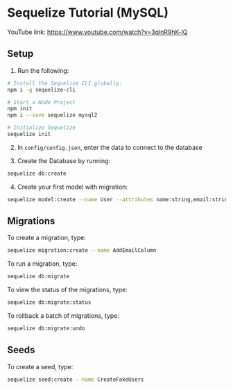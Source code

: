 # Sequelize Tutorial (MySQL)

YouTube link: https://www.youtube.com/watch?v=3qlnR9hK-lQ

## Setup

1. Run the following:

```bash
# Install the Sequelize CLI globally:
npm i -g sequelize-cli

# Start a Node Project
npm init
npm i --save sequelize mysql2

# Initialize Sequelize
sequelize init
```

2. In `config/config.json`, enter the data to connect to the database

3. Create the Database by running:

```bash
sequelize db:create
```

4. Create your first model with migration:

```bash
sequelize model:create --name User --attributes name:string,email:string,role:string
```

## Migrations

To create a migration, type:

```bash
sequelize migration:create --name AddEmailColumn
```

To run a migration, type:

```bash
sequelize db:migrate
```

To view the status of the migrations, type:

```bash
sequelize db:migrate:status
```

To rollback a batch of migrations, type:

```bash
sequelize db:migrate:undo
```

## Seeds

To create a seed, type:

```bash
sequelize seed:create --name CreateFakeUsers
```
